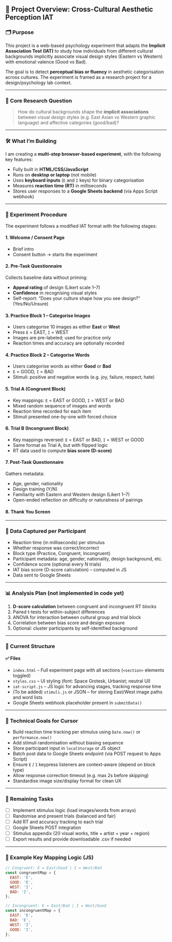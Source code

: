 ## 🧠 Project Overview: Cross-Cultural Aesthetic Perception IAT

### 🗂️ Purpose

This project is a web-based psychology experiment that adapts the **Implicit Association Test (IAT)** to study how individuals from different cultural backgrounds implicitly associate visual design styles (Eastern vs Western) with emotional valence (Good vs Bad).

The goal is to detect **perceptual bias or fluency** in aesthetic categorisation across cultures. The experiment is framed as a research project for a design/psychology lab context.

---

### 🧪 Core Research Question

> How do cultural backgrounds shape the **implicit associations** between visual design styles (e.g. East Asian vs Western graphic language) and affective categories (good/bad)?

---

### 🛠️ What I’m Building

I am creating a **multi-step browser-based experiment**, with the following key features:

* Fully built in **HTML/CSS/JavaScript**
* Runs on **desktop or laptop** (not mobile)
* Uses **keyboard inputs** (`E` and `I` keys) for binary categorisation
* Measures **reaction time (RT)** in milliseconds
* Stores user responses to a **Google Sheets backend** (via Apps Script webhook)

---

### 🧩 Experiment Procedure

The experiment follows a modified IAT format with the following stages:

#### 1. Welcome / Consent Page

* Brief intro
* Consent button → starts the experiment

#### 2. **Pre-Task Questionnaire**

Collects baseline data without priming:

* **Appeal rating** of design (Likert scale 1–7)
* **Confidence** in recognising visual styles
* Self-report: “Does your culture shape how you see design?” (Yes/No/Unsure)

#### 3. **Practice Block 1** – Categorise Images

* Users categorise 10 images as either **East** or **West**
* Press `E` = EAST, `I` = WEST
* Images are pre-labeled; used for practice only
* Reaction times and accuracy are optionally recorded

#### 4. **Practice Block 2** – Categorise Words

* Users categorise words as either **Good** or **Bad**
* `E` = GOOD, `I` = BAD
* Stimuli: positive and negative words (e.g. joy, failure, respect, hate)

#### 5. **Trial A (Congruent Block)**

* Key mappings: `E` = EAST or GOOD, `I` = WEST or BAD
* Mixed random sequence of images and words
* Reaction time recorded for each item
* Stimuli presented one-by-one with forced choice

#### 6. **Trial B (Incongruent Block)**

* Key mappings reversed: `E` = EAST or BAD, `I` = WEST or GOOD
* Same format as Trial A, but with flipped logic
* RT data used to compute **bias score (D-score)**

#### 7. **Post-Task Questionnaire**

Gathers metadata:

* Age, gender, nationality
* Design training (Y/N)
* Familiarity with Eastern and Western design (Likert 1–7)
* Open-ended reflection on difficulty or naturalness of pairings

#### 8. **Thank You Screen**

---

### 🧮 Data Captured per Participant

* Reaction time (in milliseconds) per stimulus
* Whether response was correct/incorrect
* Block type (Practice, Congruent, Incongruent)
* Participant metadata: age, gender, nationality, design background, etc.
* Confidence score (optional every N trials)
* IAT bias score (D-score calculation) – computed in JS
* Data sent to Google Sheets

---

### 📊 Analysis Plan (not implemented in code yet)

1. **D-score calculation** between congruent and incongruent RT blocks
2. Paired t-tests for within-subject differences
3. ANOVA for interaction between cultural group and trial block
4. Correlation between bias score and design exposure
5. Optional: cluster participants by self-identified background

---

### 🧱 Current Structure

#### ✅ Files

* `index.html` – Full experiment page with all sections (`<section>` elements toggled)
* `styles.css` – UI styling (font: Space Grotesk, Urbanist; neutral UI)
* `iat-script.js` – JS logic for advancing stages, tracking response time
* (To be added) `stimuli.js` or JSON – for storing East/West image paths and word lists
* Google Sheets webhook placeholder present in `submitData()`

---

### 📎 Technical Goals for Cursor

* Build reaction time tracking per stimulus using `Date.now()` or `performance.now()`
* Add stimuli randomisation without biasing sequence
* Store participant input in `localStorage` or JS object
* Batch post data to Google Sheets endpoint (via POST request to Apps Script)
* Ensure `E` / `I` keypress listeners are context-aware (depend on block type)
* Allow response correction timeout (e.g. max 2s before skipping)
* Standardise image size/display format for clean UX

---

### 🧰 Remaining Tasks

* [ ] Implement stimulus logic (load images/words from arrays)
* [ ] Randomise and present trials (balanced and fair)
* [ ] Add RT and accuracy tracking to each trial
* [ ] Google Sheets POST integration
* [ ] Stimulus appendix (20 visual works, title + artist + year + region)
* [ ] Export results and provide downloadable .csv if needed

---

### 🧾 Example Key Mapping Logic (JS)

```js
// Congruent: E = East/Good | I = West/Bad
const congruentMap = {
  EAST: 'E',
  GOOD: 'E',
  WEST: 'I',
  BAD: 'I',
};

// Incongruent: E = East/Bad | I = West/Good
const incongruentMap = {
  EAST: 'E',
  BAD: 'E',
  WEST: 'I',
  GOOD: 'I',
};
```